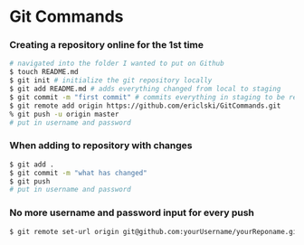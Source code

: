 # Git Commands

### Creating a repository online for the 1st time
``` sh
# navigated into the folder I wanted to put on Github
$ touch README.md 
$ git init # initialize the git repository locally
$ git add README.md # adds everything changed from local to staging
$ git commit -m "first commit" # commits everything in staging to be ready to be pushed to Github
$ git remote add origin https://github.com/ericlski/GitCommands.git
% git push -u origin master
# put in username and password
```


### When adding to repository with changes
``` sh
$ git add .
$ git commit -m "what has changed"
$ git push
# put in username and password
```

### No more username and password input for every push
``` sh
$ git remote set-url origin git@github.com:yourUsername/yourReponame.git
```